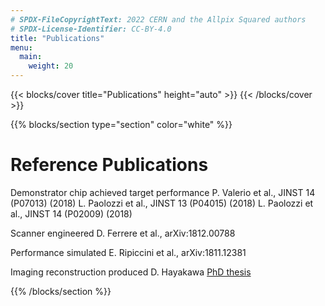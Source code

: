 ```yaml
---
# SPDX-FileCopyrightText: 2022 CERN and the Allpix Squared authors
# SPDX-License-Identifier: CC-BY-4.0
title: "Publications"
menu:
  main:
    weight: 20
---
```


{{< blocks/cover title="Publications" height="auto" >}}
{{< /blocks/cover >}}


{{% blocks/section type="section" color="white" %}}

# Reference Publications

Demonstrator chip achieved target performance
P. Valerio et al., JINST 14 (P07013) (2018)
L. Paolozzi et al., JINST 13 (P04015) (2018)
L. Paolozzi et al., JINST 14 (P02009) (2018)

Scanner engineered
D. Ferrere et al., arXiv:1812.00788

Performance simulated
E. Ripiccini et al., arXiv:1811.12381

Imaging reconstruction produced
D. Hayakawa [PhD thesis](http://dpnc.unige.ch/THESES/THESE_HAYAKAWA.pdf)

{{% /blocks/section %}}

